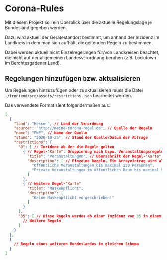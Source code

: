 # Corona-Rules
Mit diesem Projekt soll ein Überblick über die aktuelle Regelungslage je Bundesland gegeben werden.

Dazu wird aktuell der Gerätestandort bestimmt, um anhand der Inzidenz im Landkreis in dem man sich aufhält, die geltenden Regeln zu bestimmen.

Dabei werden aktuell nicht Einzelregelungen für/von Landkreisen beachtet, die nicht auf der allgemeinen Landesverordnung beruhen (z.B. Lockdown im Berchtesgadener Land).

## Regelungen hinzufügen bzw. aktualisieren
Um Regelungen hinzuzufügen oder zu aktualisieren muss die Datei `./frontend/src/assets/restrictions.json` bearbeitet werden.

Das verwendete Format sieht folgendermaßen aus:
```json
[
  {
    "land": "Hessen", // Land der Verordnung
    "source": "http://meine-corona-regel.de", // Quelle der Regeln
    "name": "FNP", // Name der Quelle
    "stand": "2020-10-25", // Stand der Quelle/Datum der Abfrage
    "restrictions": {
      "0": [ // Inzidenz ab der die Regeln gelten
        { // Regel-"Karte": Gruppierung nach bspw. Veranstaltungsregelungen, Maskenpflicht
          "title": "Veranstaltungen", // Überschrift der Regel-"Karte"
          "description": [ // Einzelne Regeln. Ein Arrayeintrag wird als ein Listenpunkt dargestellt
            "Öffentliche Veranstaltungen bis maximal 250 Personen",
            "Private Veranstaltungen im öffentlichen Raum bis maximal 50 Personen"
          ]
        },
        { // Weitere Regel-"Karte"
          "title": "Maskenpflicht",
          "description": [
            "Keine Maskenpflicht vorgeschrieben!"
          ]
        }
      ],
      "35": [ // Diese Regeln werden ab einer Inzidenz von 35 in einem Hessischen Landkreis angezeigt werden
        // Weitere Regeln
      ]
    }
  },
  {
    // Regeln eines weiteren Bundeslandes im gleichen Schema
  }
]
``` 